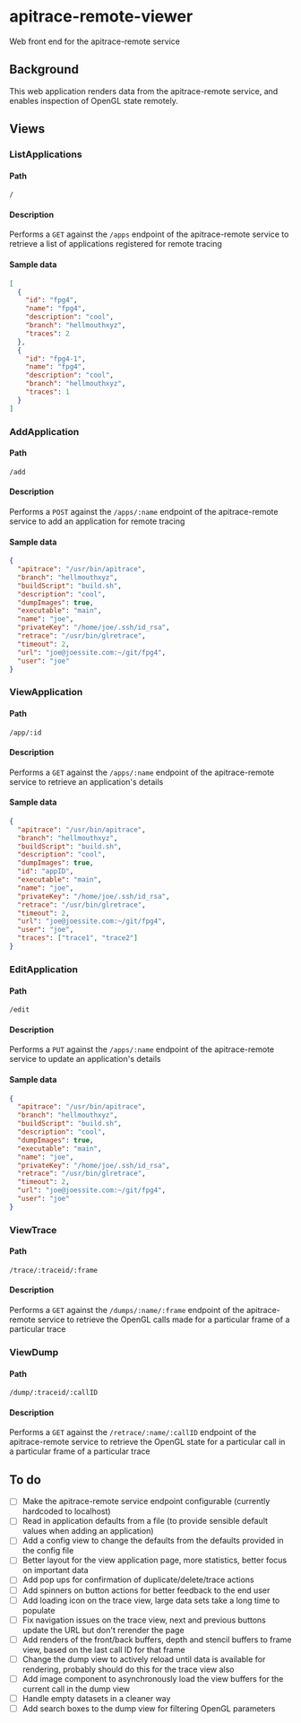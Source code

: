 # apitrace-remote-viewer

Web front end for the apitrace-remote service

## Background

This web application renders data from the apitrace-remote service, and enables inspection of OpenGL state remotely.

## Views

### ListApplications

#### Path

`/`

#### Description

Performs a `GET` against the `/apps` endpoint of the apitrace-remote service to retrieve a list of applications registered for remote tracing

#### Sample data

```json
[
  {
    "id": "fpg4",
    "name": "fpg4",
    "description": "cool",
    "branch": "hellmouthxyz",
    "traces": 2
  },
  {
    "id": "fpg4-1",
    "name": "fpg4",
    "description": "cool",
    "branch": "hellmouthxyz",
    "traces": 1
  }
]
```

### AddApplication

#### Path

`/add`

#### Description

Performs a `POST` against the `/apps/:name` endpoint of the apitrace-remote service to add an application for remote tracing

#### Sample data

```json
{
  "apitrace": "/usr/bin/apitrace",
  "branch": "hellmouthxyz",
  "buildScript": "build.sh",
  "description": "cool",
  "dumpImages": true,
  "executable": "main",
  "name": "joe",
  "privateKey": "/home/joe/.ssh/id_rsa",
  "retrace": "/usr/bin/glretrace",
  "timeout": 2,
  "url": "joe@joessite.com:~/git/fpg4",
  "user": "joe"
}
```

### ViewApplication

#### Path

`/app/:id`

#### Description

Performs a `GET` against the `/apps/:name` endpoint of the apitrace-remote service to retrieve an application's details

#### Sample data

```json
{
  "apitrace": "/usr/bin/apitrace",
  "branch": "hellmouthxyz",
  "buildScript": "build.sh",
  "description": "cool",
  "dumpImages": true,
  "id": "appID",
  "executable": "main",
  "name": "joe",
  "privateKey": "/home/joe/.ssh/id_rsa",
  "retrace": "/usr/bin/glretrace",
  "timeout": 2,
  "url": "joe@joessite.com:~/git/fpg4",
  "user": "joe",
  "traces": ["trace1", "trace2"]
}
```

### EditApplication

#### Path

`/edit`

#### Description

Performs a `PUT` against the `/apps/:name` endpoint of the apitrace-remote service to update an application's details

#### Sample data

```json
{
  "apitrace": "/usr/bin/apitrace",
  "branch": "hellmouthxyz",
  "buildScript": "build.sh",
  "description": "cool",
  "dumpImages": true,
  "executable": "main",
  "name": "joe",
  "privateKey": "/home/joe/.ssh/id_rsa",
  "retrace": "/usr/bin/glretrace",
  "timeout": 2,
  "url": "joe@joessite.com:~/git/fpg4",
  "user": "joe"
}
```

### ViewTrace

#### Path

`/trace/:traceid/:frame`

#### Description

Performs a `GET` against the `/dumps/:name/:frame` endpoint of the apitrace-remote service to retrieve the OpenGL calls made for a particular frame of a particular trace

### ViewDump

#### Path

`/dump/:traceid/:callID`

#### Description

Performs a `GET` against the `/retrace/:name/:callID` endpoint of the apitrace-remote service to retrieve the OpenGL state for a particular call in a particular frame of a particular trace

## To do

- [ ] Make the apitrace-remote service endpoint configurable (currently hardcoded to localhost)
- [ ] Read in application defaults from a file (to provide sensible default values when adding an application)
- [ ] Add a config view to change the defaults from the defaults provided in the config file
- [ ] Better layout for the view application page, more statistics, better focus on important data
- [ ] Add pop ups for confirmation of duplicate/delete/trace actions
- [ ] Add spinners on button actions for better feedback to the end user
- [ ] Add loading icon on the trace view, large data sets take a long time to populate
- [ ] Fix navigation issues on the trace view, next and previous buttons update the URL but don't rerender the page
- [ ] Add renders of the front/back buffers, depth and stencil buffers to frame view, based on the last call ID for that frame
- [ ] Change the dump view to actively reload until data is available for rendering, probably should do this for the trace view also
- [ ] Add image component to asynchronously load the view buffers for the current call in the dump view
- [ ] Handle empty datasets in a cleaner way
- [ ] Add search boxes to the dump view for filtering OpenGL parameters
